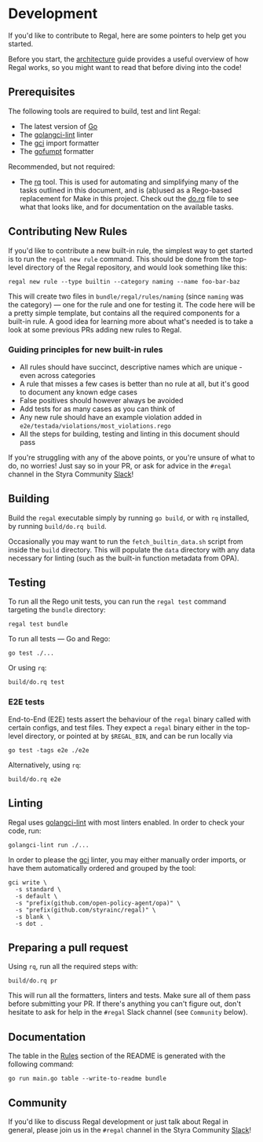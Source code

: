 # Development

If you'd like to contribute to Regal, here are some pointers to help get you started. 

Before you start, the [architecture](./architecture) guide provides a useful overview of how Regal works, so you might
want to read that before diving into the code!

## Prerequisites

The following tools are required to build, test and lint Regal:

- The latest version of [Go](https://go.dev/doc/install)
- The [golangci-lint](https://golangci-lint.run/usage/install/#local-installation) linter
- The [gci](https://github.com/daixiang0/gci) import formatter
- The [gofumpt](https://github.com/mvdan/gofumpt) formatter

Recommended, but not required:

- The [rq](https://git.sr.ht/~charles/rq) tool. This is used for automating and simplifying many of the tasks outlined
  in this document, and is (ab)used as a Rego-based replacement for Make in this project. Check out the
  [do.rq](../build/do.rq) file to see what that looks like, and for documentation on the available tasks.

## Contributing New Rules

If you'd like to contribute a new built-in rule, the simplest way to get started is to run the `regal new rule` command.
This should be done from the top-level directory of the Regal repository, and would look something like this:

```shell
regal new rule --type builtin --category naming --name foo-bar-baz
```

This will create two files in `bundle/regal/rules/naming` (since `naming` was the category) — one for the rule and one
for testing it. The code here will be a pretty simple template, but contains all the required components for a built-in
rule. A good idea for learning more about what's needed is to take a look at some previous PRs adding new rules to
Regal.

### Guiding principles for new built-in rules

- All rules should have succinct, descriptive names which are unique - even across categories
- A rule that misses a few cases is better than no rule at all, but it's good to document any known edge cases 
- False positives should however always be avoided
- Add tests for as many cases as you can think of
- Any new rule should have an example violation added in `e2e/testada/violations/most_violations.rego`
- All the steps for building, testing and linting in this document should pass

If you're struggling with any of the above points, or you're unsure of what to do, no worries! Just say so in your PR,
or ask for advice in the `#regal` channel in the Styra Community [Slack](https://communityinviter.com/apps/styracommunity/signup)!

## Building

Build the `regal` executable simply by running `go build`, or with `rq` installed, by running `build/do.rq build`.

Occasionally you may want to run the `fetch_builtin_data.sh` script from inside the `build` directory. This will
populate the `data` directory with any data necessary for linting (such as the built-in function metadata from OPA).

## Testing

To run all the Rego unit tests, you can run the `regal test` command targeting the `bundle` directory:

```shell
regal test bundle
```

To run all tests — Go and Rego:

```shell
go test ./...
```

Or using `rq`:

```shell
build/do.rq test
```

### E2E tests

End-to-End (E2E) tests assert the behaviour of the `regal` binary called with certain configs, and test files.
They expect a `regal` binary either in the top-level directory, or pointed at by `$REGAL_BIN`, and can be run
locally via

```shell
go test -tags e2e ./e2e
```

Alternatively, using `rq`:

```shell
build/do.rq e2e
```

## Linting

Regal uses [golangci-lint](https://golangci-lint.run/) with most linters enabled. In order to check your code, run:

```shell
golangci-lint run ./...
```

In order to please the [gci](https://github.com/daixiang0/gci) linter, you may either manually order imports, or have
them automatically ordered and grouped by the tool:

```shell
gci write \
  -s standard \
  -s default \
  -s "prefix(github.com/open-policy-agent/opa)" \
  -s "prefix(github.com/styrainc/regal)" \
  -s blank \
  -s dot .
```

## Preparing a pull request

Using `rq`, run all the required steps with:

```shell
build/do.rq pr
```

This will run all the formatters, linters and tests. Make sure all of them pass before submitting your PR. If there's
anything you can't figure out, don't hesitate to ask for help in the `#regal` Slack channel (see `Community` below).

## Documentation

The table in the [Rules](../README.md#rules) section of the README is generated with the following command:

```shell
go run main.go table --write-to-readme bundle
```

## Community

If you'd like to discuss Regal development or just talk about Regal in general, please join us in the `#regal`
channel in the Styra Community [Slack](https://communityinviter.com/apps/styracommunity/signup)!

